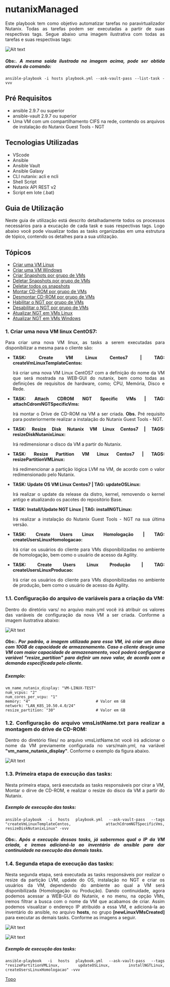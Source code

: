 <div align="justify">
 
# nutanixManaged

Este playbook tem como objetivo automatizar tarefas no paravirtualizador Nutanix. Todas as tarefas podem ser executadas a partir de suas respectivas tags. Segue abaixo uma imagem ilustrativa com todas as tarefas e suas respectivas tags:

![Alt text](img/1-tasks.png?raw=true "List Tasks")
##### Obs:. A mesma saída ilustrada na imagem acima, pode ser obtida através do comando:

```
ansible-playbook -i hosts playbook.yml --ask-vault-pass --list-task -vvv

```
</div>
<div align="justify">
 
## Pré Requisitos

* ansible 2.9.7 ou superior
* ansible-vault 2.9.7 ou superior
* Uma VM com um compartilhamento CIFS na rede, contendo os arquivos de instalação do Nutanix Guest Tools - NGT
</div>
<div align="justify">
 
## Tecnologias Utilizadas

* VScode
* Ansible
* Ansible Vault
* Ansible Galaxy
* CLI nutanix: acli e ncli
* Shell Script
* Nutanix API REST v2
* Script em lote (.bat)
</div>
<div align="justify">
 
## Guia de Utilização

Neste guia de utilização está descrito detalhadamente todos os processos necessários para a exucação de cada task e suas respectivas tags. Logo abaixo você pode visualizar todas as tasks organizadas em uma estrutura de tópico, contendo os detalhes para a sua utilização.
</div>

<a name="ancora"></a>
## Tópicos
- [Criar uma VM Linux](#ancora1)
- [Criar uma VM Windows](#ancora2)
- [Criar Snapshots por grupo de VMs](#ancora3)
- [Deletar Snapshots por grupo de VMs ](#ancora4)
- [Deletar todos os snapshots](#ancora5)
- [Montar CD-ROM por grupo de VMs](#ancora6)
- [Desmontar CD-ROM por grupo de VMs](#ancora7)
- [Habilitar o NGT por grupo de VMs](#ancora8)
- [Desabilitar o NGT por grupo de VMs](#ancora9)
- [Atualizar NGT em VMs Linux](#ancora10)
- [Atualizar NGT em VMs Windows](#ancora11)

<div align="justify">

<a id="ancora1"></a>

### 1. Criar uma nova VM linux CentOS7:

>

Para criar uma nova VM linux, as tasks a serem executadas para disponibilizar a mesma para o cliente são:
</div>
<div align="justify">
 
* **TASK: Create VM Linux Centos7  | TAG: createVmLinuxTemplateCentos:**

    Irá criar uma nova VM Linux CentOS7 com a definição do nome da VM que será mostrada na WEB-GUI do nutanix, bem como todas as definições de requisitos de hardware, como; CPU, Memória, Disco e Rede.

* **TASK: Attach CDROM NGT Specific VMs | TAG: attachCdromNGTSpecificVms:**

    Irá montar o Drive de CD-ROM na VM a ser criada. **Obs.** Pré requisito para posteriormente realizar a instalação do Nutanix Guest Tools - NGT.

* **TASK: Resize Disk Nutanix VM Linux Centos7 | TAGS: resizeDiskNutanixLinux:**

    Irá redimensionar o disco da VM a partir do Nutanix.

* **TASK: Resize Partition VM Linux Centos7 | TAGS: resizePartitionVMLinux:**

    Irá redimencionar a partição lógica LVM na VM, de acordo com o valor redimensionado pelo Nutanix.

* **TASK: Update OS VM Linux Centos7 | TAG: updateOSLinux:**

    Irá realizar o update da release da distro, kernel, removendo o kernel antigo e atualizando os pacotes do repositório Base.

* **TASK: Install/Update NGT Linux | TAG: installNGTLinux:**

    Irá realizar a instalação do Nutanix Guest Tools - NGT na sua última versão.

* **TASK: Create Users Linux Homologação | TAG: createUsersLinuxHomologacao:**

    Irá criar os usuários do cliente para VMs disponibilizadas no ambiente de homologação, bem como o usuário de acesso da Agility.

* **TASK: Create Users Linux Produção | TAG: createUsersLinuxProducao:**
 
    Irá criar os usuários do cliente para VMs disponibilizadas no ambiente de produção, bem como o usuário de acesso da Agility.
</div>
<div align="justify">

### 1.1. Configuração do arquivo de variáveis para a criação da VM:

Dentro do diretório vars/ no arquivo main.yml você irá atribuir os valores das variáveis de configuração da nova VM a ser criada. Conforme a imagem ilustrativa abaixo:

![Alt text](img/2-configVarsNewVM.png?raw=true "Config Vars - New VM")

</div>
<div align="justify">
 
##### Obs:. Por padrão, a imagem utilizada para essa VM, irá criar um disco com 10GB de capacidade de armazenamento. Caso o cliente deseje uma VM com maior capacidade de armazenamento, você poderá configurar a variável "resize_partition" para definir um novo valor, de acordo com a demanda especificada pelo cliente.

##### Exemplo:

```
vm_name_nutanix_display: "VM-LINUX-TEST"
num_vcpus: "2"
num_cores_per_vcpu: "1"
memory: "4"                             # Valor em GB
network: "LAN_K8S_10.50.4.0/24"
resize_partition: "30"                  # Valor em GB

```
</div>
<div align="justify">
 
### 1.2. Configuração do arquivo vmsListName.txt para realizar a montagem do drive de CD-ROM:

Dentro do diretório files/ no arquivo vmsListName.txt você irá adicionar o nome da VM previamente configurada no vars/main.yml, na variável **"vm_name_nutanix_display"**. Conforme o exemplo da figura abaixo.

![Alt text](img/3-vmsListName.png?raw=true "Config vmsListName.txt - Mount CD-ROM")

</div>
<div align="justify">

### 1.3. Primeira etapa de execução das tasks:

Nesta primeira etapa, será executada as tasks responsáveis por cirar a VM, Montar o dirve de CD-ROM, e realizar o resize do disco da VM a partir do Nutanix.

##### Exemplo de execução das tasks:

```
ansible-playbook -i hosts playbook.yml --ask-vault-pass --tags "createVmLinuxTemplateCentos, attachCdromNGTSpecificVms, resizeDiskNutanixLinux" -vvv

```
##### Obs:. Após a execução dessas tasks, já saberemos qual o IP da VM criada, e iremos adicioná-la ao inventário do ansible para dar continuidade na execução das demais tasks.

</div>
<div align="justify">

### 1.4. Segunda etapa de execução das tasks:
Nesta segunda etapa, será executada as tasks responsáveis por realizar o resize da partição LVM, update do OS, instalação no NGT e criar os usuários da VM, dependendo do ambiente ao qual a VM será disponibilizada (Homologação ou Produção). Dando continuidade, agora podemos acessar a WEB-GUI do Nutanix, e no menu, na opção VMs, iremos filtrar a busca com o nome da VM que acabamos de criar. Assim podemos visualizar o endereço IP atribuído a essa VM, e adicioná-la ao inventário do ansible, no arquivo **hosts**, no grupo **[newLinuxVMsCreated]** para executar as demais tasks. Conforme as imagens a seguir.

![Alt text](img/4-newVM.png?raw=true "New VM - List IP")

![Alt text](img/5-hostsFile.png?raw=true "New VM - Hosts File Ansible")

##### Exemplo de execução das tasks:

```
ansible-playbook -i hosts playbook.yml --ask-vault-pass --tags "resizePartitionVMLinux, updateOSLinux, installNGTLinux, createUsersLinuxHomologacao" -vvv

```
[Topo](#ancora1)

</div>

